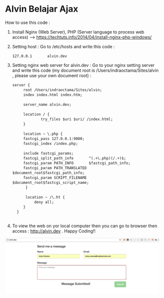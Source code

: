 # Alvin Belajar Ajax

How to use this code :
1. Install Nginx (Web Server), PHP (Server language to process web access)
 --> https://techtuts.info/2014/04/install-nginx-php-windows/
2. Setting host  :
   Go to /etc/hosts and write this code :
   ```
   127.0.0.1       alvin.dev
   ```
3. Setting nginx web server for alvin.dev :
   Go to your nginx setting server and write this code
   (my document root is /Users/indraoctama/Sites/alvin , please use your own document root) :
   
   ```
   server {
        root /Users/indraoctama/Sites/alvin;
        index index.html index.htm;

        server_name alvin.dev;

        location / {
                try_files $uri $uri/ /index.html;
        }

        location ~ \.php {
        fastcgi_pass 127.0.0.1:9000;
        fastcgi_index /index.php;

        include fastcgi_params;
        fastcgi_split_path_info       ^(.+\.php)(/.+)$;
        fastcgi_param PATH_INFO       $fastcgi_path_info;
        fastcgi_param PATH_TRANSLATED $document_root$fastcgi_path_info;
        fastcgi_param SCRIPT_FILENAME $document_root$fastcgi_script_name;
         }  

         location ~ /\.ht {
             deny all;
        }       
     }
     
   ```
4. To view the web on yor local computer then you can go to browser then access : http://alvin.dev . Happy Coding!!

![Alt text](/screenshot/app_screenshot.png?raw=true "Web Screenshot")
   
